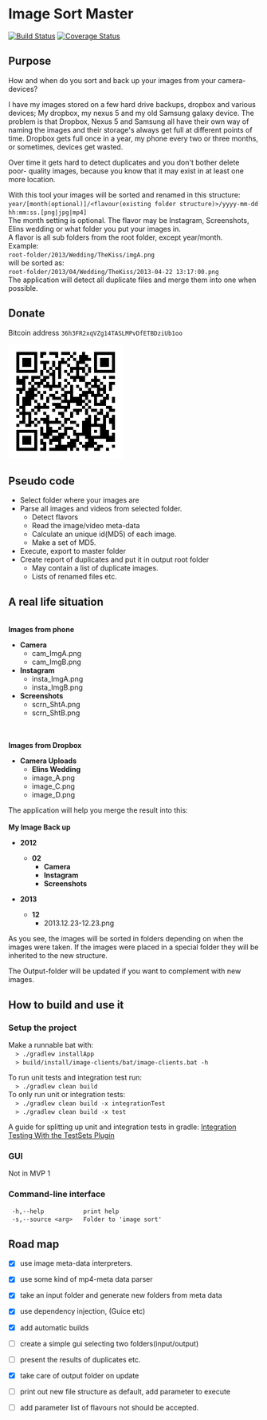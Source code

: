 Image Sort Master
============

[![Build Status](https://travis-ci.org/kotlinski/image-sort-master.svg?branch=feature%2Ftravis)](https://travis-ci.org/kotlinski/image-sort-master) [![Coverage Status](https://img.shields.io/coveralls/kotlinski/image-sort-master.svg)](https://coveralls.io/r/kotlinski/image-sort-master)

Purpose
--------

How and when do you sort and back up your images from your camera-devices? 

I have my images stored on a few hard drive backups, dropbox and various devices;
My dropbox, my nexus 5 and my old Samsung galaxy device. The problem is that 
Dropbox, Nexus 5 and Samsung all have their own way of naming the images and their 
storage's always get full at different points of time. Dropbox gets full once in a year,
my phone every two or three months, or sometimes, devices get wasted. 

Over time it gets hard to detect duplicates and you don't bother delete poor-
quality images, because you know that it may exist in at least one more location.

With this tool your images will be sorted and renamed in this structure:
<br>
`year/[month(optional)]/<flavour(existing folder structure)>/yyyy-mm-dd hh:mm:ss.[png|jpg|mp4]`
<br>
The month setting is optional. 
The flavor may be Instagram, Screenshots, Elins wedding or what folder you
put your images in.<br>
A flavor is all sub folders from the root folder, except year/month.
<br>Example:<br>
`root-folder/2013/Wedding/TheKiss/imgA.png`
 <br>will be sorted as:<br> 
`root-folder/2013/04/Wedding/TheKiss/2013-04-22 13:17:00.png`
<br>
The application will detect all duplicate files and merge them into one when possible. 


Donate
--------
Bitcoin address `36h3FR2xqVZg14TASLMPvDfETBDziUb1oo`

![Bitcoin address](chart.png)


Pseudo code
--------
 - Select folder where your images are
 - Parse all images and videos from selected folder.
     - Detect flavors 
     - Read the image/video meta-data 
     - Calculate an unique id(MD5) of each image.
     - Make a set of MD5.
 - Execute, export to master folder
 - Create report of duplicates and put it in output root folder
     - May contain a list of duplicate images.
     - Lists of renamed files etc. 
 

A real life situation
--------
<br>
<b>Images from phone</b>

-  <b>Camera</b>
    -  cam_ImgA.png
    -  cam_ImgB.png
-  <b>Instagram</b>
    -  insta_ImgA.png
	  -  insta_ImgB.png
-  <b>Screenshots</b>
    -  scrn_ShtA.png
	  -  scrn_ShtB.png

<br><br>
<b>Images from Dropbox</b>

-  <b>Camera Uploads</b>
    -  <b>Elins Wedding</b>
      -  image_A.png
      -  image_C.png
    -  image_D.png
    
 
The application will help you merge the result into this:
<br>
<br>
<b>My Image Back up</b>

-  <b>2012</b>
    -  <b>02</b>
        -  <b>Camera</b>
        -  <b>Instagram</b>
        -  <b>Screenshots</b>

-  <b>2013</b>
    -  <b>12</b>
        -  2013.12.23-12.23.png
            
As you see, the images will be sorted in folders depending on when the images were
taken. If the images were placed in a special folder they will be inherited 
to the new structure.

The Output-folder will be updated if you want to complement with new images.


How to build and use it
--------

### Setup the project
Make a runnable bat with:  <br>
`  > ./gradlew installApp` <br>
`  > build/install/image-clients/bat/image-clients.bat -h` <br>


To run unit tests and integration test run: <br> 
`  > ./gradlew clean build` <br>
To only run unit or integration tests: <br>
`  > ./gradlew clean build -x integrationTest` <br>
`  > ./gradlew clean build -x test` 

A guide for splitting up unit and integration tests in gradle: 
[Integration Testing With the TestSets Plugin](http://www.petrikainulainen.net/programming/gradle/getting-started-with-gradle-integration-testing-with-the-testsets-plugin/)

### GUI 
Not in MVP 1

### Command-line interface

```
 -h,--help           print help
 -s,--source <arg>   Folder to 'image sort'
```

Road map
--------

- [x] use image meta-data interpreters. 
- [x] use some kind of mp4-meta data parser
- [x] take an input folder and generate new folders from meta data
- [x] use dependency injection, (Guice etc)
- [x] add automatic builds
- [ ] create a simple gui selecting two folders(input/output)
- [ ] present the results of duplicates etc.
- [x] take care of output folder on update
- [ ] print out new file structure as default, add parameter to execute
- [ ] add parameter list of flavours not should be accepted. 

